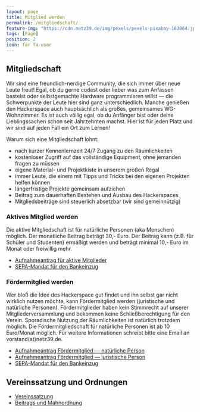 ```yaml
---
layout: page
title: Mitglied werden
permalink: /mitgliedschaft/
feature-img: "https://cdn.netz39.de/img/pexels/pexels-pixabay-163064.jpg"
tags: [Page]
position: 2
icon: far fa-user
---
```


## Mitgliedschaft

Wir sind eine freundlich-nerdige Community, die sich immer über neue Leute freut! Egal, ob du gerne codest oder lieber was zum Anfassen bastelst oder selbstgemachte Hardware programmieren willst — die Schwerpunkte der Leute hier sind ganz unterschiedlich. Manche genießen den Hackerspace auch hauptsächlich als großes, gemeinsames WG-Wohnzimmer. Es ist auch völlig egal, ob du Anfänger bist oder deine Lieblingssachen schon seit Jahrzehnten machst. Hier ist für jeden Platz und wir sind auf jeden Fall ein Ort zum Lernen!

Warum sich eine Mitgliedschaft lohnt:

- nach kurzer Kennenlernzeit 24/7 Zugang zu den Räumlichkeiten
- kostenloser Zugriff auf das vollständige Equipment, ohne jemanden fragen zu müssen
- eigene Material- und Projektkiste in unserem großen Regal
- immer Leute, die einem mit Tipps und Tricks bei den eigenen Projekten helfen können
- längerfristige Projekte gemeinsam aufziehen
- Beitrag zum dauerhaften Bestehen und Ausbau des Hackerspaces
- Mitgliedsbeiträge sind steuerlich absetzbar (wir sind gemeinnützig)

### Aktives Mitglied werden

Die aktive Mitgliedschaft ist für natürliche Personen (aka Menschen) möglich. Der monatliche Beitrag beträgt 30,- Euro. Der Beitrag kann (z.B. für Schüler und Studenten) ermäßigt werden und beträgt minimal 10,- Euro im Monat oder freiwillig mehr.

- [Aufnahmeantrag für aktive Mitglieder](https://github.com/netz39/Mitgliedsantraege/releases/latest/download/aufnahmeantrag-aktiv.pdf)
- [SEPA-Mandat für den Bankeinzug](https://github.com/netz39/Mitgliedsantraege/releases/latest/download/einzug.pdf)

### Fördermitglied werden

Wer bloß die Idee des Hackerspace gut findet und ihn selbst gar nicht wirklich nutzen möchte, kann Fördermitglied werden (juristische und natürliche Personen). Fördermitglieder haben kein Stimmrecht auf unserer Mitgliederversammlung und bekommen keine Schließberechtigung für den Verein. Sporadische Nutzung der Räumlichkeiten ist natürlich trotzdem möglich. Die Fördermitgliedschaft für natürliche Personen ist ab 10 Euro/Monat möglich. Für weitere Informationen schreibt bitte eine Email an vorstand(at)netz39.de.

- [Aufnahmeantrag Fördermitglied — natürliche Person](https://github.com/netz39/Mitgliedsantraege/releases/latest/download/aufnahmeantrag-foerder-nat.pdf)
- [Aufnahmeantrag Fördermitglied — juristische Person](https://github.com/netz39/Mitgliedsantraege/releases/latest/download/aufnahmeantrag-foerder-jur.pdf)
- [SEPA-Mandat für den Bankeinzug](https://github.com/netz39/Mitgliedsantraege/releases/latest/download/einzug.pdf)

## Vereinssatzung und Ordnungen

- [Vereinssatzung](https://github.com/netz39/Ordnungen/releases/latest/download/satzung.pdf)
- [Beitrags und Mahnordnung](https://github.com/netz39/Ordnungen/releases/latest/download/Beitrags_und_Mahnordnung.pdf)
